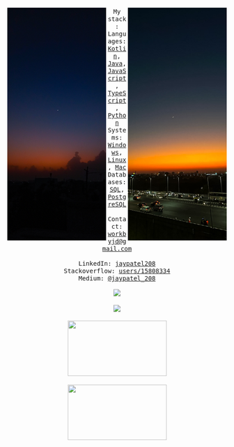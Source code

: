 <div align="center">
  <p float="left">
    <img src="images/4.jpg" width="227" align="left">
    <img src="images/66.jpg" width="227" align="right">
  </p>
  <div align="center">
    <samp>
      My stack:
      <br>
      Languages:  
      <a href="https://kotlinlang.org/">Kotlin</a>, 
      <a href="https://www.oracle.com/java/technologies/java-se-glance.html">Java</a>,
      <a href="https://www.rust-lang.org/">JavaScript</a>,
      <a href="https://ecma-international.org/publications-and-standards/standards/ecma-262/">TypeScript</a>,
      <a href="https://www.python.org/">Python</a>
      <br>
      Systems: 
      <a href="https://www.microsoft.com/en-us/windows/">Windows</a>, 
      <a href="https://www.linux.org/">Linux</a>,
      <a href="https://www.apple.com/in/mac/">Mac</a>
      <br>
      Databases: 
      <a href="https://www.mysql.com/">SQL</a>,
      <a href="https://www.postgresql.org/">PostgreSQL</a>
      <br>   
      <br>
      Contact: 
      <a href="mailto:jay037493@gmail.com">workbyjd@gmail.com</a><br>
      <br>
      LinkedIn:
      <a href="https://www.linkedin.com/in/jaypatel208/">jaypatel208</a><br>
      Stackoverflow:
      <a href="https://stackoverflow.com/users/15808334/jay-patel">users/15808334</a><br>
      Medium:
      <a href="https://medium.com/@jaypatel_208">@jaypatel_208</a><br>
      <br>
    </samp>
  </div>
  <img width="100px" src="https://komarev.com/ghpvc/?username=jaypatel208&style=flat-square&color=f47b67"/>
  <br>
  <br>
  <img width="250px" src="https://www.codewars.com/users/jaypatel_208/badges/large"/>
  <br>
  <br>
  <img src="https://lanyard.cnrad.dev/api/1259520083919638583?showDisplayName=true&bg=202277&idleMessage=%E0%A4%A8%20%E0%A4%B9%E0%A4%BF%20%E0%A4%95%E0%A4%B2%E0%A5%8D%E0%A4%AF%E0%A4%BE%E0%A4%A3%E0%A4%95%E0%A5%83%E0%A4%A4%E0%A5%8D%E0%A4%95%E0%A4%B6%E0%A5%8D%E0%A4%9A%E0%A4%BF%E0%A4%A6%E0%A5%81%E0%A4%B0%E0%A5%8D%E0%A4%97%E0%A4%A4%E0%A4%BF%E0%A4%82%20%E0%A4%A4%E0%A4%A4%E0%A5%8D%20%E0%A4%97%E0%A4%9A%E0%A5%8D%E0%A4%9B%E0%A4%A4%E0%A4%BF%20%20%E2%9C%A8" width="227" height="127" />
  <br>
  <br>
  <img src="https://media0.giphy.com/media/v1.Y2lkPTc5MGI3NjExb2RkMzdmMzF1dXNtenI5ZGV5ZDBvdzVqdDQ1dm9hYWc3c2FhbXBvbyZlcD12MV9pbnRlcm5hbF9naWZfYnlfaWQmY3Q9Zw/EMpPEre2PqFy8GkOZE/giphy.gif" width="227" height="127" />
  <br>
</div>
